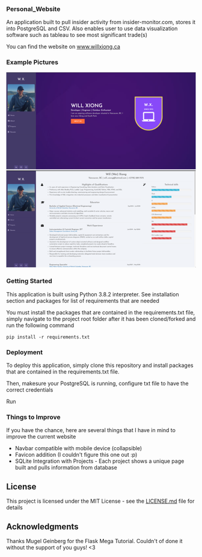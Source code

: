 ### Personal_Website
An application built to pull insider activity from insider-monitor.com, stores it into PostgreSQL and CSV. Also enables user to use data visualization software such as tableau to see most significant trade(s)

You can find the website on www.willxiong.ca

### Example Pictures
![Example Image](https://github.com/willBear/Personal_Website/blob/master/demo_home.png)
![Example Image](https://github.com/willBear/Personal_Website/blob/master/demo_resume.png)

### Getting Started
This application is built using Python 3.8.2 interpreter. See installation section and packages for list of requirements that are needed

You must install the packages that are contained in the requirements.txt file, simply navigate to the project root folder after it has been cloned/forked and run the following command 
```
pip install -r requirements.txt
```

### Deployment
To deploy this application, simply clone this repository and install packages that are contained in the requirements.txt file. 

Then, makesure your PostgreSQL is running, configure txt file to have the correct credentials 

Run 

### Things to Improve
If you have the chance, here are several things that I have in mind to improve the current website
 - Navbar compatible with mobile device (collapsible)
 - Favicon addition (I couldn't figure this one out :p) 
 - SQLite Integration with Projects - Each project shows a unique page built and pulls information from database

## License
This project is licensed under the MIT License - see the [LICENSE.md](LICENSE.md) file for details

## Acknowledgments
Thanks Mugel Geinberg for the Flask Mega Tutorial. Couldn't of done it without the support of you guys! <3 
